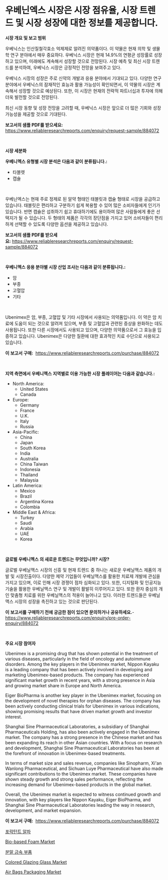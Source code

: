 <p><h1>우베닌엑스 시장은 시장 점유율, 시장 트렌드 및 시장 성장에 대한 정보를 제공합니다.</h1></p><p><strong>시장 개요 및 보고 범위</strong></p>
<p><p>우베닉스는 인산질철각효소 억제제로 알려진 의약품이다. 이 약물은 현재 의학 및 생물학 연구 분야에서 매우 중요하다. 우베닉스 시장은 현재 14.9%의 연평균 성장률로 성장하고 있으며, 미래에도 계속해서 성장할 것으로 전망된다. 시장 예측 및 최신 시장 트렌드를 분석하여, 우베닉스 시장은 긍정적인 전망을 보여주고 있다.</p><p>우베닉스 시장의 성장은 주로 신약의 개발과 응용 분야에서 기대되고 있다. 다양한 연구 분야에서 우베닉스의 잠재적인 효능과 활용 가능성이 확인되면서, 이 약물의 시장은 계속해서 성장할 것으로 예상된다. 또한, 이 시장은 현재의 전략적 파트너십과 투자에 의해 더욱 발전할 것으로 전망된다.</p><p>최신 시장 동향 및 성장 전망을 고려할 때, 우베닉스 시장은 앞으로 더 많은 기회와 성장 가능성을 제공할 것으로 기대된다.</p></p>
<p><strong>보고서의 샘플 PDF를 받으세요:</strong> <a href="https://www.reliableresearchreports.com/enquiry/request-sample/884072">https://www.reliableresearchreports.com/enquiry/request-sample/884072</a></p>
<p>&nbsp;</p>
<p><strong>시장 세분화</strong></p>
<p><strong>우베니멕스 유형별 시장 분석은 다음과 같이 분류됩니다.:</strong></p>
<p><ul><li>타블렛</li><li>캡슐</li></ul></p>
<p>&nbsp;</p>
<p><p>우베닌엑스는 현재 주로 정제로 된 알약 형태인 태블릿과 캡슐 형태로 시장을 공급하고 있습니다. 태블릿은 편리하고 구분하기 쉽게 복용할 수 있어 많은 소비자들에게 인기가 있습니다. 반면 캡슐은 섭취하기 쉽고 휴대하기에도 용이하여 많은 사람들에게 좋은 선택지가 될 수 있습니다. 두 형태의 제품은 각각의 장단점을 가지고 있어 소비자들이 편리하게 선택할 수 있도록 다양한 옵션을 제공하고 있습니다.</p></p>
<p><strong>보고서의 샘플 PDF를 받으세요:</strong>&nbsp;<a href="https://www.reliableresearchreports.com/enquiry/request-sample/884072">https://www.reliableresearchreports.com/enquiry/request-sample/884072</a></p>
<p>&nbsp;</p>
<p><strong> 우베니멕스 응용 분야별 시장 산업 조사는 다음과 같이 분류됩니다.:</strong></p>
<p><ul><li>암</li><li>부종</li><li>고혈압</li><li>기타</li></ul></p>
<p>&nbsp;</p>
<p><p>Ubenimex은 암, 부종, 고혈압 및 기타 시장에서 사용되는 의약품입니다. 이 약은 암 치료에 도움이 되는 것으로 알려져 있으며, 부종 및 고혈압과 관련된 증상을 완화하는 데도 사용됩니다. 또한 다른 시장에서도 사용되고 있으며, 다양한 의약품으로서 그 효능을 입증하고 있습니다. Ubenimex은 다양한 질환에 대한 효과적인 치료 수단으로 사용되고 있습니다.</p></p>
<p><strong>이 보고서 구매:</strong>&nbsp; <a href="https://www.reliableresearchreports.com/purchase/884072">https://www.reliableresearchreports.com/purchase/884072</a></p>
<p>&nbsp;</p>
<p><strong>지역 측면에서 우베니멕스 지역별로 이용 가능한 시장 플레이어는 다음과 같습니다.:</strong></p>
<p><ul>
    <li>
        North America:
        <ul>
            <li>United States</li>
            <li>Canada</li>
        </ul>
    </li>
    <li>
        Europe:
        <ul>
            <li>Germany</li>
            <li>France</li>
            <li>U.K.</li>
            <li>Italy</li>
            <li>Russia</li>
        </ul>
    </li>
    <li>
        Asia-Pacific:
        <ul>
            <li>China</li>
            <li>Japan</li>
            <li>South Korea</li>
            <li>India</li>
            <li>Australia</li>
            <li>China Taiwan</li>
            <li>Indonesia</li>
            <li>Thailand</li>
            <li>Malaysia</li>
        </ul>
    </li>
    <li>
        Latin America:
        <ul>
            <li>Mexico</li>
            <li>Brazil</li>
            <li>Argentina Korea</li>
            <li>Colombia</li>
        </ul>
    </li>
    <li>
        Middle East & Africa:
        <ul>
            <li>Turkey</li>
            <li>Saudi</li>
            <li>Arabia</li>
            <li>UAE</li>
            <li>Korea</li>
        </ul>
    </li>
    </ul></p>
<p>&nbsp;</p>
<p><strong>글로벌 우베니멕스 의 새로운 트렌드는 무엇입니까? 시장?</strong></p>
<p><p>글로벌 우베닐맥스 시장의 신흥 및 현재 트렌드 중 하나는 새로운 우베닐맥스 제품의 개발 및 시장진출이다. 다양한 제약 기업들이 우베닐맥스를 활용한 치료제 개발에 관심을 가지고 있으며, 이로 인해 시장 경쟁이 점차 심화되고 있다. 또한, 디지털화 및 인공지능 기술을 활용한 우베닐맥스 연구 및 개발이 활발히 이루어지고 있다. 또한 환자 중심의 개인 맞춤형 치료를 위한 우베닐맥스의 적용이 늘어나고 있다. 이러한 트렌드들은 우베닐맥스 시장의 성장을 촉진하고 있는 것으로 판단된다.</p></p>
<p><strong>이 보고서를 구매하기 전에 궁금한 점이 있으면 문의하거나 공유하세요.</strong>- <a href="https://www.reliableresearchreports.com/enquiry/pre-order-enquiry/884072">https://www.reliableresearchreports.com/enquiry/pre-order-enquiry/884072</a></p>
<p>&nbsp;</p>
<p><strong>주요 시장 참여자</strong></p>
<p><p>Ubenimex is a promising drug that has shown potential in the treatment of various diseases, particularly in the field of oncology and autoimmune disorders. Among the key players in the Ubenimex market, Nippon Kayaku is a leading company that has been actively involved in developing and marketing Ubenimex-based products. The company has experienced significant market growth in recent years, with a strong presence in Asia and growing market share in Europe and North America.</p><p>Eiger BioPharma is another key player in the Ubenimex market, focusing on the development of novel therapies for orphan diseases. The company has been actively conducting clinical trials for Ubenimex in various indications, showing promising results that have driven market growth and investor interest.</p><p>Shanghai Sine Pharmaceutical Laboratories, a subsidiary of Shanghai Pharmaceuticals Holding, has also been actively engaged in the Ubenimex market. The company has a strong presence in the Chinese market and has been expanding its reach in other Asian countries. With a focus on research and development, Shanghai Sine Pharmaceutical Laboratories has been at the forefront of innovation in Ubenimex-based treatments.</p><p>In terms of market size and sales revenue, companies like Sinopharm, Xi'an Wanlong Pharmaceutical, and Sichuan Luye Pharmaceutical have also made significant contributions to the Ubenimex market. These companies have shown steady growth and strong sales performance, reflecting the increasing demand for Ubenimex-based products in the global market.</p><p>Overall, the Ubenimex market is expected to witness continued growth and innovation, with key players like Nippon Kayaku, Eiger BioPharma, and Shanghai Sine Pharmaceutical Laboratories leading the way in research, development, and market expansion.</p></p>
<p><strong>이 보고서 구매:</strong>&nbsp;&nbsp;<a href="https://www.reliableresearchreports.com/purchase/884072">https://www.reliableresearchreports.com/purchase/884072</a></p>
<p><p><a href="https://github.com/sougarounis/Market-Research-Report-List-3/blob/main/51162391190.md">포락턴트 알파</a></p><p><a href="https://issuu.com/reportprime-2/docs/bio-based-foam-market-size-2030.pptx">Bio-based Foam Market</a></p><p><a href="https://github.com/vs2869dizt0/Market-Research-Report-List-1/blob/main/65219001191.md">분말 금속 부품</a></p><p><a href="https://github.com/RichRobinson5/Market-Research-Report-List-4/blob/main/colored-glazing-glass-market.md">Colored Glazing Glass Market</a></p><p><a href="https://issuu.com/reportprime-2/docs/air-bags-packaging-market-size-2030.pptx">Air Bags Packaging Market</a></p></p>
